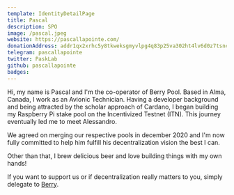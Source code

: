 ```yaml
---
template: IdentityDetailPage
title: Pascal
description: SPO
image: /pascal.jpeg
website: https://pascallapointe.com/
donationAddress: addr1qx2xrhc5y8tkweksgmyvlpg4q83p25va302ht4lv6d0z7tsncnzqnzhtc5lz9jg9jaakkc0vmn7pkcmvd5dpjeq9cqzq0qgljg
telegram: pascallapointe
twitter: PaskLab
github: pascallapointe
badges:
---
```


Hi, my name is Pascal and I'm the co-operator of Berry Pool. Based in Alma, Canada, I work as an Avionic Technician. Having a developer background and being attracted by the scholar approach of Cardano, I began building my Raspberry Pi stake pool on the Incentivized Testnet (ITN). This journey eventually led me to meet Alessandro.

We agreed on merging our respective pools in december 2020 and I'm now fully committed to help him fulfill his decentralization vision the best I can.

Other than that, I brew delicious beer and love building things with my own hands!

If you want to support us or if decentralization really matters to you, simply delegate to [Berry](/en/stake-pools/2a748e3885f6f73320ad16a8331247b81fe01b8d39f57eec9caa5091.md).